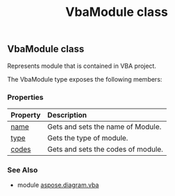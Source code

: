﻿---
title: VbaModule class
second_title: Aspose.Diagram for Python via .NET API References
description: 
type: docs
weight: 10
url: /python-net/aspose.diagram.vba/vbamodule/
is_root: false
---

## VbaModule class

Represents module that is contained in VBA project.



The VbaModule type exposes the following members:

### Properties
| Property | Description |
| :- | :- |
| [name](/diagram/python-net/aspose.diagram.vba/vbamodule/name) | Gets and sets the name of Module. |
| [type](/diagram/python-net/aspose.diagram.vba/vbamodule/type) | Gets the type of module. |
| [codes](/diagram/python-net/aspose.diagram.vba/vbamodule/codes) | Gets and sets the codes of module. |


### See Also

* module [aspose.diagram.vba](../)
